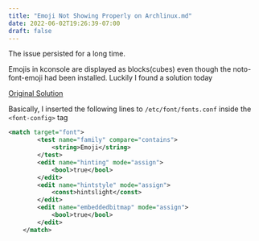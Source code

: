 ```yaml
---
title: "Emoji Not Showing Properly on Archlinux.md"
date: 2022-06-02T19:26:39-07:00
draft: false
---
```


The issue persisted for a long time. 

Emojis in kconsole are displayed as blocks(cubes) even though the noto-font-emoji had been installed. Luckily I found a solution today <!--more-->

[Original Solution](https://flammie.github.io/dotfiles/fontconfig.html)

Basically, I inserted the following lines to `/etc/font/fonts.conf` inside the `<font-config>` tag

```xml
<match target="font">
		<test name="family" compare="contains">
			<string>Emoji</string>
		</test>
		<edit name="hinting" mode="assign">
			<bool>true</bool>
		</edit>
		<edit name="hintstyle" mode="assign">
			<const>hintslight</const>
		</edit>
		<edit name="embeddedbitmap" mode="assign">
			<bool>true</bool>
		</edit>
	</match>
```
